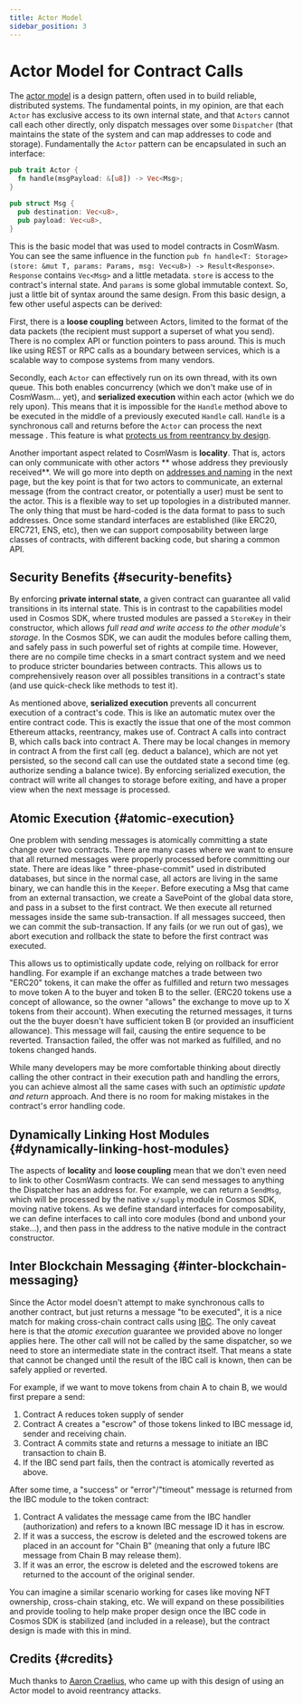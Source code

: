 ```yaml
---
title: Actor Model
sidebar_position: 3
---
```


# Actor Model for Contract Calls

The [actor model](https://en.wikipedia.org/wiki/Actor_model) is a design pattern, often used in to build reliable,
distributed systems. The fundamental points, in my opinion, are that each `Actor` has exclusive access to its own
internal state, and that `Actors` cannot call each other directly, only dispatch messages over some `Dispatcher` (that
maintains the state of the system and can map addresses to code and storage). Fundamentally the `Actor` pattern can be
encapsulated in such an interface:

```rust
pub trait Actor {
  fn handle(msgPayload: &[u8]) -> Vec<Msg>;
}

pub struct Msg {
  pub destination: Vec<u8>,
  pub payload: Vec<u8>,
}
```

This is the basic model that was used to model contracts in CosmWasm. You can see the same influence in the
function `pub fn handle<T: Storage>(store: &mut T, params: Params, msg: Vec<u8>) -> Result<Response>`. `Response`
contains `Vec<Msg>` and a little metadata. `store` is access to the contract's internal state. And `params` is some
global immutable context. So, just a little bit of syntax around the same design. From this basic design, a few other
useful aspects can be derived:

First, there is a **loose coupling** between Actors, limited to the format of the data packets (the recipient must
support a superset of what you send). There is no complex API or function pointers to pass around. This is much like
using REST or RPC calls as a boundary between services, which is a scalable way to compose systems from many vendors.

Secondly, each `Actor` can effectively run on its own thread, with its own queue. This both enables concurrency
(which we don't make use of in CosmWasm... yet), and **serialized execution** within each actor (which we do rely upon).
This means that it is impossible for the `Handle` method above to be executed in the middle of a previously
executed `Handle` call. `Handle` is a synchronous call and returns before the `Actor` can process the next message .
This feature is what [protects us from reentrancy by design](./smart-contracts#avoiding-reentrancy-attacks).

Another important aspect related to CosmWasm is **locality**. That is, actors can only communicate with other actors **
whose address they previously received**. We will go more into depth on [addresses and naming](./addresses) in the next
page, but the key point is that for two actors to communicate, an external message (from the contract creator, or
potentially a user) must be sent to the actor. This is a flexible way to set up topologies in a distributed manner. The
only thing that must be hard-coded is the data format to pass to such addresses. Once some standard interfaces are
established (like ERC20, ERC721, ENS, etc), then we can support composability between large classes of contracts, with
different backing code, but sharing a common API.

## Security Benefits {#security-benefits}

By enforcing **private internal state**, a given contract can guarantee all valid transitions in its internal state.
This is in contrast to the capabilities model used in Cosmos SDK, where trusted modules are passed a `StoreKey` in their
constructor, which allows *full read and write access to the other module's storage*. In the Cosmos SDK, we can audit
the modules before calling them, and safely pass in such powerful set of rights at compile time. However, there are no
compile time checks in a smart contract system and we need to produce stricter boundaries between contracts. This allows
us to comprehensively reason over all possibles transitions in a contract's state (and use quick-check like methods to
test it).

As mentioned above, **serialized execution** prevents all concurrent execution of a contract's code. This is like an
automatic mutex over the entire contract code. This is exactly the issue that one of the most common Ethereum attacks,
reentrancy, makes use of. Contract A calls into contract B, which calls back into contract A. There may be local changes
in memory in contract A from the first call (eg. deduct a balance), which are not yet persisted, so the second call can
use the outdated state a second time (eg. authorize sending a balance twice). By enforcing serialized execution, the
contract will write all changes to storage before exiting, and have a proper view when the next message is processed.

## Atomic Execution {#atomic-execution}

One problem with sending messages is atomically committing a state change over two contracts. There are many cases where
we want to ensure that all returned messages were properly processed before committing our state. There are ideas like "
three-phase-commit" used in distributed databases, but since in the normal case, all actors are living in the same
binary, we can handle this in the `Keeper`. Before executing a Msg that came from an external transaction, we create a
SavePoint of the global data store, and pass in a subset to the first contract. We then execute all returned messages
inside the same sub-transaction. If all messages succeed, then we can commit the sub-transaction. If any fails (or we
run out of gas), we abort execution and rollback the state to before the first contract was executed.

This allows us to optimistically update code, relying on rollback for error handling. For example if an exchange matches
a trade between two "ERC20" tokens, it can make the offer as fulfilled and return two messages to move token A to the
buyer and token B to the seller. (ERC20 tokens use a concept of allowance, so the owner "allows" the exchange to move up
to X tokens from their account). When executing the returned messages, it turns out the the buyer doesn't have
sufficient token B (or provided an insufficient allowance). This message will fail, causing the entire sequence to be
reverted. Transaction failed, the offer was not marked as fulfilled, and no tokens changed hands.

While many developers may be more comfortable thinking about directly calling the other contract in their execution path
and handling the errors, you can achieve almost all the same cases with such an *optimistic update and return* approach.
And there is no room for making mistakes in the contract's error handling code.

## Dynamically Linking Host Modules {#dynamically-linking-host-modules}

The aspects of **locality** and **loose coupling** mean that we don't even need to link to other CosmWasm contracts. We
can send messages to anything the Dispatcher has an address for. For example, we can return a `SendMsg`, which will be
processed by the native `x/supply` module in Cosmos SDK, moving native tokens. As we define standard interfaces for
composability, we can define interfaces to call into core modules (bond and unbond your stake...), and then pass in the
address to the native module in the contract constructor.

## Inter Blockchain Messaging {#inter-blockchain-messaging}

Since the Actor model doesn't attempt to make synchronous calls to another contract, but just returns a message "to be
executed", it is a nice match for making cross-chain contract calls using [IBC](https://cosmos.network/ibc). The only
caveat here is that the *atomic execution* guarantee we provided above no longer applies here. The other call will not
be called by the same dispatcher, so we need to store an intermediate state in the contract itself. That means a state
that cannot be changed until the result of the IBC call is known, then can be safely applied or reverted.

For example, if we want to move tokens from chain A to chain B, we would first prepare a send:

1. Contract A reduces token supply of sender
2. Contract A creates a "escrow" of those tokens linked to IBC message id, sender and receiving chain.
3. Contract A commits state and returns a message to initiate an IBC transaction to chain B.
4. If the IBC send part fails, then the contract is atomically reverted as above.

After some time, a "success" or "error"/"timeout" message is returned from the IBC module to the token contract:

1. Contract A validates the message came from the IBC handler (authorization) and refers to a known IBC message ID it
   has in escrow.
2. If it was a success, the escrow is deleted and the escrowed tokens are placed in an account for "Chain B" (meaning
   that only a future IBC message from Chain B may release them).
3. If it was an error, the escrow is deleted and the escrowed tokens are returned to the account of the original sender.

You can imagine a similar scenario working for cases like moving NFT ownership, cross-chain staking, etc. We will expand
on these possibilities and provide tooling to help make proper design once the IBC code in Cosmos SDK is stabilized (and
included in a release), but the contract design is made with this in mind.

## Credits {#credits}

Much thanks to [Aaron Craelius](https://github.com/aaronc), who came up with this design of using an Actor model to
avoid reentrancy attacks.
